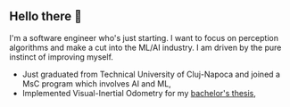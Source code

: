## Hello there 👋

<!--
**costineesti/costineesti** is a ✨ _special_ ✨ repository because its `README.md` (this file) appears on your GitHub profile.

Here are some ideas to get you started:

- 🔭 I’m currently working on ...
- 🌱 I’m currently learning ...
- 👯 I’m looking to collaborate on ...
- 🤔 I’m looking for help with ...
- 💬 Ask me about ...
- 📫 How to reach me: ...
- 😄 Pronouns: ...
- ⚡ Fun fact: ...
-->
I'm a software engineer who's just starting. I want to focus on perception algorithms and make a cut into the ML/AI industry.
I am driven by the pure instinct of improving myself.

* Just graduated from Technical University of Cluj-Napoca and joined a MsC program which involves AI and ML,
* Implemented Visual-Inertial Odometry for my [bachelor's thesis](https://costinchitic.co/projects/Bachelors),

